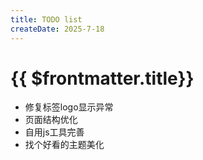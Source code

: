 ```yaml
---
title: TODO list
createDate: 2025-7-18
---
```


# {{ $frontmatter.title}}

- 修复标签logo显示异常
- 页面结构优化
- 自用js工具完善
- 找个好看的主题美化